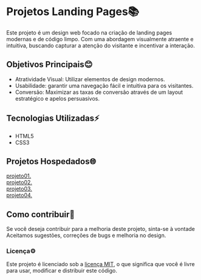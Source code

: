 # Projetos Landing Pages📚
  Este projeto é um design web focado na criação de landing pages modernas e de código limpo. Com uma abordagem visualmente atraente e intuitiva, buscando capturar a atenção do visitante   e incentivar a interação.

## Objetivos Principais😊
* Atratividade Visual: Utilizar elementos de design modernos.
* Usabilidade: garantir uma navegação fácil e intuitiva para os visitantes.
* Conversão: Maximizar as taxas de conversão através de um layout estratégico e apelos persuasivos.

## Tecnologias Utilizadas⚡
* HTML5
* CSS3

## Projetos Hospedados🌐
 <a target="_blank" href="projeto01/cubo01.html">projeto01.</a>
 <br>
 <a target="_blank" href="projeto02/index.html">projeto02.</a>
 <br>
 <a target="_blank" href="projeto03/café.html">projeto03.</a>
 <br>
 <a target="_blank" href="projeto04/umbrella.html">projeto04.</a>

## Como contribuir📂
 Se você deseja contribuir para a melhoria deste projeto, sinta-se à vontade Aceitamos sugestões, correções de bugs e melhoria no design.

### Licença⚙️
 Este projeto é licenciado sob a [licença MIT](LICENSA), o que significa que você é livre para usar, modificar e distribuir este código.
